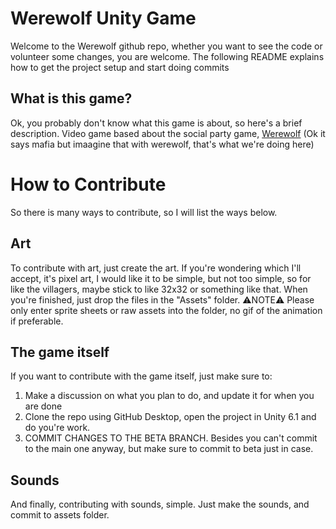 # Werewolf Unity Game
Welcome to the Werewolf github repo, whether you want to see the code or volunteer some changes, you are welcome. The following README explains how to get the project setup and start doing commits

## What is this game?
Ok, you probably don't know what this game is about, so here's a brief description. Video game based about the social party game, [Werewolf](https://en.wikipedia.org/wiki/Mafia_(party_game)) (Ok it says mafia but imaagine that with werewolf, that's what we're doing here)

# How to Contribute
So there is many ways to contribute, so I will list the ways below.
## Art
To contribute with art, just create the art. If you're wondering which I'll accept, it's pixel art, I would like it to be simple, but not too simple, so for like the villagers, maybe stick to like 32x32 or something like that. When you're finished, just drop the files in the "Assets" folder. ⚠NOTE⚠ Please only enter sprite sheets or raw assets into the folder, no gif of the animation if preferable.
## The game itself
If you want to contribute with the game itself, just make sure to:
1. Make a discussion on what you plan to do, and update it for when you are done
2. Clone the repo using GitHub Desktop, open the project in Unity 6.1 and do you're work.
3. COMMIT CHANGES TO THE BETA BRANCH. Besides you can't commit to the main one anyway, but make sure to commit to beta just in case.

## Sounds
And finally, contributing with sounds, simple. Just make the sounds, and commit to assets folder.
